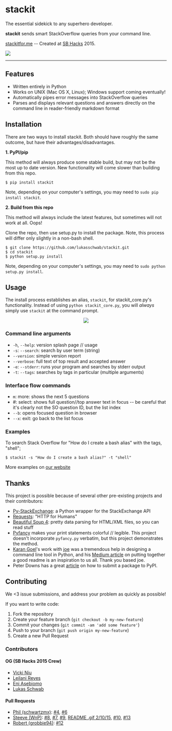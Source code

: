 # stackit

<p align="center">

The essential sidekick to any superhero developer. <br />

<b>stackit</b> sends smart StackOverflow queries from your command line. <br />

<a href="http://stackitfor.me">stackitfor.me</a> -- Created at <a href="http://ucsbhacks.com">SB Hacks</a> 2015. <br />

<img src="http://i.giphy.com/3xz2BtvxJvZQb7Pyes.gif">
</p>

***

## Features

+ Written entirely in Python
+ Works on UNIX (Mac OS X, Linux); Windows support coming eventually!
+ Automatically pipes error messages into StackOverflow queries
+ Parses and displays relevant questions and answers directly on the command line in reader-friendly markdown format

## Installation

There are two ways to install stackit. Both should have roughly the same outcome, but have their advantages/disadvantages.

**1. PyPI/pip**

This method will always produce some stable build, but may not be the most up to date version. New functionality will come slower than building from this repo.

    $ pip install stackit

Note, depending on your computer's settings, you may need to `sudo pip install stackit`.

**2. Build from this repo**

This method will always include the latest features, but sometimes will not work at all. Oops!

Clone the repo, then use setup.py to install the package. Note, this process will differ only slightly in a non-bash shell.

    $ git clone https://github.com/lukasschwab/stackit.git
    $ cd stackit
    $ python setup.py install

Note, depending on your computer's settings, you may need to `sudo python setup.py install`.

## Usage

The install process establishes an alias, `stackit`, for stackit_core.py's functionality. Instead of using `python stackit_core.py`, you will *always* simply use `stackit` at the command prompt.

<p align="center"><img src="http://i.imgur.com/Y9hpErQ.gif"></p>

### Command line arguments
+ `-h`, `--help`: version splash page // usage
+ `-s`: `--search`: search by user term (string)
+ `--version`: simple version report
+ `--verbose`: full text of top result and accepted answer
+ `-e`: `--stderr`: runs your program and searches by stderr output
+ `-t`: `--tags`: searches by tags in particular (multiple arguments)

### Interface flow commands
+ `m`: more: shows the next 5 questions
+ #: select: shows full question//top answer text in focus -- be careful that it's clearly not the SO question ID, but the list index
+ `--b`: opens focused question in browser
+ `--x`: exit: go back to the list focus

### Examples
To search Stack Overflow for "How do I create a bash alias" with the tags, "shell";

    $ stackit -s "How do I create a bash alias?" -t "shell"
More examples on [our website](http://www.stackitfor.me)

## Thanks
This project is possible because of several other pre-existing projects and their contributors:

+ [Py-StackExchange](https://github.com/lucjon/Py-StackExchange): a Python wrapper for the StackExchange API
+ [Requests](https://github.com/kennethreitz/requests): "HTTP for Humans"
+ [Beautiful Soup 4](http://www.crummy.com/software/BeautifulSoup/bs4/doc/): pretty data parsing for HTML/XML files, so you can read stuff
+ [Pyfancy](https://github.com/ilovecode1/pyfancy) makes your print statements colorful // legible. This project doesn't incorporate `pyfancy.py` verbatim, but this project demonstrates the method.
+ [Karan Goel](https://github.com/karan)'s work with [joe](https://github.com/karan/joe) was a tremendous help in designing a command line tool in Python, and his [Medium article](https://medium.com/@karan/these-6-simple-changes-made-my-recent-side-project-go-viral-53fd6571c11c) on putting together a good readme is an inspiration to us all. Thank you based joe.
+ Peter Downs has a great [article](http://peterdowns.com/posts/first-time-with-pypi.html) on how to submit a package to PyPI.

## Contributing

We <3 issue submissions, and address your problem as quickly as possible!

If you want to write code:

1. Fork the repository
2. Create your feature branch (`git checkout -b my-new-feature`)
3. Commit your changes (`git commit -am 'add some feature'`)
4. Push to your branch (`git push origin my-new-feature`)
5. Create a new Pull Request

### Contributors

#### OG (SB Hacks 2015 Crew)

+ [Vicki Niu](https://github.com/vickiniu)
+ [Leilani Reyes](https://github.com/lanidelrey)
+ [Eni Asebiomo](https://github.com/eniasebiomo)
+ [Lukas Schwab](https://github.com/lukasschwab)

#### Pull Requests

+ [Phil (schwartzmx)](https://github.com/schwartzmx): [#4](https://github.com/lukasschwab/stackit/pull/4), [#6](https://github.com/lukasschwab/stackit/pull/6)
+ [Steeve (WnP)](https://github.com/WnP): [#8](https://github.com/lukasschwab/stackit/pull/8#issuecomment-73205402), [#7](https://github.com/lukasschwab/stackit/pull/7), [#9](https://github.com/lukasschwab/stackit/pull/9), [README .gif 2/10/15](http://i.imgur.com/Y9hpErQ.gif), [#10](https://github.com/lukasschwab/stackit/pull/10), [#13](https://github.com/lukasschwab/stackit/pull/13)
+ [Robert (grobbie94)](https://github.com/grobbie94): [#12](https://github.com/lukasschwab/stackit/pull/12)
